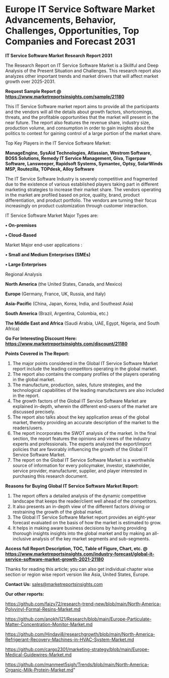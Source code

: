 # Europe IT Service Software Market Advancements, Behavior, Challenges, Opportunities, Top Companies and Forecast 2031

<strong>IT Service Software Market Research Report 2031</strong>

The Research Report on IT Service Software Market is a Skillful and Deep Analysis of the Present Situation and Challenges. This research report also analyzes other important trends and market drivers that will affect market growth over 2025-2031.

<strong>Request Sample Report @ <a href=https://www.marketreportsinsights.com/sample/21180>https://www.marketreportsinsights.com/sample/21180</a></strong>

This IT Service Software market report aims to provide all the participants and the vendors will all the details about growth factors, shortcomings, threats, and the profitable opportunities that the market will present in the near future. The report also features the revenue share, industry size, production volume, and consumption in order to gain insights about the politics to contest for gaining control of a large portion of the market share.

Top Key Players in the IT Service Software Market:

<strong>ManageEngine, SysAid Technologies, Atlassian, Westrom Software, BOSS Solutions, Remedy IT Service Management, Giva, Tigerpaw Software, Lansweeper, Rapidsoft Systems, Symantec, Optsy, SolarWinds MSP, Routezilla, TOPdesk, Alloy Software</strong>

The IT Service Software Industry is severely competitive and fragmented due to the existence of various established players taking part in different marketing strategies to increase their market share. The vendors operating in the market are profiled based on price, quality, brand, product differentiation, and product portfolio. The vendors are turning their focus increasingly on product customization through customer interaction.

IT Service Software Market Major Types are:

<strong>• On-premises

• Cloud-Based</strong>

Market Major end-user applications :

<strong>• Small and Medium Enterprises (SMEs)

• Large Enterprises</strong>

Regional Analysis

</u><strong><b>North America</b></strong> (the United States, Canada, and Mexico)

<strong><b>Europe </b></strong>(Germany, France, UK, Russia, and Italy)

<strong><b>Asia-Pacific</b></strong> (China, Japan, Korea, India, and Southeast Asia)

<strong><b>South America</b></strong> (Brazil, Argentina, Colombia, etc.)

<strong><b>The Middle East and Africa</b></strong> (Saudi Arabia, UAE, Egypt, Nigeria, and South Africa)

<strong>Go For Interesting Discount Here: <a href=https://www.marketreportsinsights.com/discount/21180>https://www.marketreportsinsights.com/discount/21180</a></strong>

<strong>Points Covered in The Report:</strong>
<ol>
  <li>The major points considered in the Global IT Service Software Market report include the leading competitors operating in the global market.</li>
  <li>The report also contains the company profiles of the players operating in the global market.</li>
  <li>The manufacture, production, sales, future strategies, and the technological capabilities of the leading manufacturers are also included in the report.</li>
  <li>The growth factors of the Global IT Service Software Market are explained in-depth, wherein the different end-users of the market are discussed precisely.</li>
  <li>The report also talks about the key application areas of the global market, thereby providing an accurate description of the market to the readers/users.</li>
  <li>The report incorporates the SWOT analysis of the market. In the final section, the report features the opinions and views of the industry experts and professionals. The experts analyzed the export/import policies that are favorably influencing the growth of the Global IT Service Software Market.</li>
  <li>The report on the Global IT Service Software Market is a worthwhile source of information for every policymaker, investor, stakeholder, service provider, manufacturer, supplier, and player interested in purchasing this research document.</li>
</ol>
<strong>Reasons for Buying Global IT Service Software Market Report:</strong>

<ol>
  <li>The report offers a detailed analysis of the dynamic competitive landscape that keeps the reader/client well ahead of the competitors.</li>
  <li>It also presents an in-depth view of the different factors driving or restraining the growth of the global market.</li>
  <li>The Global IT Service Software Market report provides an eight-year forecast evaluated on the basis of how the market is estimated to grow.</li>
  <li>It helps in making aware business decisions by having providing thorough insights insights into the global market and by making an all-inclusive analysis of the key market segments and sub-segments.</li>
</ol>
<strong>Access full Report Description, TOC, Table of Figure, Chart, etc. @ <a href=https://www.marketreportsinsights.com/industry-forecast/global-it-service-software-market-growth-2021-21180>https://www.marketreportsinsights.com/industry-forecast/global-it-service-software-market-growth-2021-21180</a></strong>


Thanks for reading this article; you can also get individual chapter wise section or region wise report version like Asia, United States, Europe.

<strong>Contact Us:</strong>
sales@marketreportsinsights.com

<strong>Our other reports:</strong>

<a href=https://github.com/faizy72/research-trend-new/blob/main/North-America-Polyvinyl-Formal-Resins-Market.md>https://github.com/faizy72/research-trend-new/blob/main/North-America-Polyvinyl-Formal-Resins-Market.md</a>

<a href=https://github.com/anokhi121/Research/blob/main/Europe-Particulate-Matter-Concentration-Monitor-Market.md>https://github.com/anokhi121/Research/blob/main/Europe-Particulate-Matter-Concentration-Monitor-Market.md</a>

<a href=https://github.com/Hindavi8/researchgrowth/blob/main/North-America-Refrigerant-Recovery-Machines-in-HVAC-System-Market.md>https://github.com/Hindavi8/researchgrowth/blob/main/North-America-Refrigerant-Recovery-Machines-in-HVAC-System-Market.md</a>

<a href=https://github.com/cargo2301/marketing-strategy/blob/main/Europe-Medical-Guidewires-Market.md>https://github.com/cargo2301/marketing-strategy/blob/main/Europe-Medical-Guidewires-Market.md</a>

<a href=https://github.com/manmeet5sigh/Trends/blob/main/North-America-Organic-Milk-Protein-Market.md>https://github.com/manmeet5sigh/Trends/blob/main/North-America-Organic-Milk-Protein-Market.md</a>"
